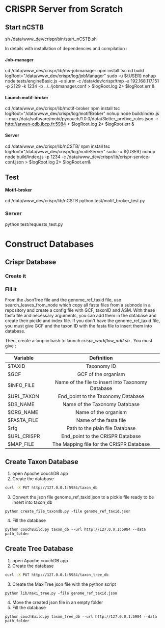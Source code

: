 # CRISPR Server from Scratch

## Start nCSTB
sh /data/www_dev/crispr/bin/start_nCSTB.sh

In details with installation of dependencies and compilation :
#### Job-manager
cd /data/www_dev/crispr/lib/ms-jobmanager
npm install
tsc
cd build
logRoot="/data/www_dev/crispr/log/jobManager"
sudo -u ${USER} nohup node tests/engineBasic.js -e slurm -c /data/dev/crispr/tmp -a 192.168.117.151 -p 2129 -k 1234 -b ../../jobmanager.conf > $logRoot.log 2> $logRoot.err &

#### Launch motif-broker
cd /data/www_dev/crispr/lib/motif-broker
npm install
tsc
logRoot="/data/www_dev/crispr/log/motifBroker"
nohup node build/index.js --map /data/software/mobi/pycouch/1.0.0/data/3letter_prefixe_rules.json -r http://arwen-cdb.ibcp.fr:5984 > $logRoot.log 2> $logRoot.err &

#### Server
cd /data/www_dev/crispr/lib/nCSTB/
npm install
tsc
logRoot="/data/www_dev/crispr/log/nodeServer"
sudo -u ${USER} nohup node build/index.js -p 1234  -c /data/www_dev/crispr/lib/crispr-service-conf.json > $logRoot.log 2> $logRoot.err&


## Test
#### Motif-broker
cd /data/www_dev/crispr/lib/nCSTB
python test/motif_broker_test.py

### Server
python test/requests_test.py


# Construct Databases

## Crispr Database
### Create it

### Fill it
From the JsonTree file and the genome_ref_taxid file, use search_leaves_from_node which copy all fasta files from a subnode in a repository and create a config file with GCF, taxonID and ASM.
With these fasta file and necessary arguments, you can add them in the database and create their pickle and index file.
If you don't have the genome_ref_taxid file, you must give GCF and the taxon ID with the fasta file to insert them into database.

Then, create a loop in bash to launch *crispr_workflow_add.sh* . You must give :

| Variable    |                     Definition                    |
|-------------|:-------------------------------------------------:|
| $TAXID      |                    Taxonomy ID                    |
| $GCF        |                GCF of the organism                |
| $INFO_FILE  | Name of the file to insert into Taxonomy Database |
| $URL_TAXON  |         End_point to the Taxonomy Database        |
| $DB_NAME    |           Name of the Taxonomy Database           |
| $ORG_NAME   |                Name of the organism               |
| $FASTA_FILE |               Name of the fasta file              |
| $rfg        |          Path to the plain file Database          |
| $URL_CRISPR |          End_point to the CRISPR Database         |
| $MAP_FILE   |      The Mapping file for the CRISPR Database     |


## Create Taxon Database

1. open Apache couchDB app
2. Create the database
```sh
curl -X PUT http://127.0.0.1:5984/taxon_db
```
3. Convert the json file genome_ref_taxid.json to a pickle file ready to be insert into taxon_db
```python3
python create_file_taxondb.py -file genome_ref_taxid.json
```
4. Fill the database
```python3
python couchBuild.py taxon_db --url http://127.0.0.1:5984 --data path_folder
```

## Create Tree Database

1. open Apache couchDB app
2. Create the database
```sh
curl -X PUT http://127.0.0.1:5984/taxon_tree_db
```
3. Create the MaxiTree json file with the python script
```python3
python lib/maxi_tree.py -file genome_ref_taxid.json
```
4. Move the created json file in an empty folder
5. Fill the database
```python3
python couchBuild.py taxon_tree_db --url http://127.0.0.1:5984 --data path_folder
```
